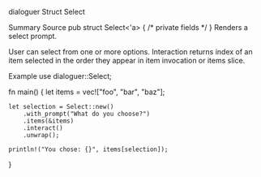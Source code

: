dialoguer
Struct Select

Summary
Source
pub struct Select<'a> { /* private fields */ }
Renders a select prompt.

User can select from one or more options. Interaction returns index of an item selected in the order they appear in item invocation or items slice.

Example
use dialoguer::Select;

fn main() {
    let items = vec!["foo", "bar", "baz"];

    let selection = Select::new()
        .with_prompt("What do you choose?")
        .items(&items)
        .interact()
        .unwrap();

    println!("You chose: {}", items[selection]);
}